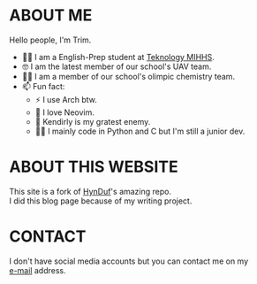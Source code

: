 # ABOUT ME

Hello people, I'm Trim.

- 👨‍🎓 I am a English-Prep student at [Teknology MIHHS](https://teknolojiaihl.meb.k12.tr/).
- 🤓 I am the latest member of our school's UAV team.
- 👨‍🔬 I am a member of our school's olimpic chemistry team.
- 📫 Fun fact:
  - ⚡ I use Arch btw.
  - 💎 I love Neovim.
  - 🤬 Kendirly is my gratest enemy.
  - 👨‍💻 I mainly code in Python and C but I'm still a junior dev.

# ABOUT THIS WEBSITE

This site is a fork of [HynDuf](https://github.com/HynDuf/hynduf.github.io)'s amazing repo.  
I did this blog page because of my writing project.

# CONTACT

I don't have social media accounts but you can contact me on my  
[e-mail](mailto:omuaz01@gmail.com) address.
